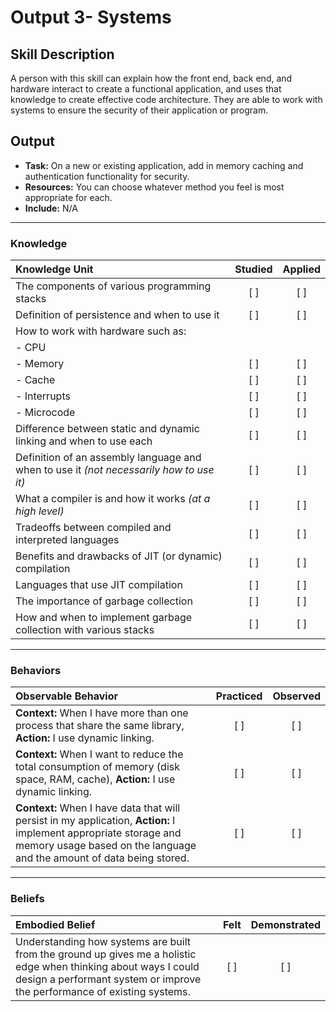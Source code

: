 # Output 3- Systems

## Skill Description 
A person with this skill can explain how the front end, back end, and hardware interact to create a functional application, and uses that knowledge to create effective code architecture. They are able to work with systems to ensure the security of their application or program. 

## Output 
- **Task:** On a new or existing application, add in memory caching and authentication functionality  for security. 
- **Resources:** You can choose whatever method you feel is most appropriate for each.
- **Include:** N/A

--- 

### Knowledge

| Knowledge Unit   |      Studied      | Applied |
|:-------------|:------------------:|:--------:|
| The components of various programming stacks | [ ] | [ ]  |
| Definition of persistence and when to use it | [ ] | [ ]  |
| How to work with hardware such as:  | |  |
| - CPU
| - Memory  | [ ] | [ ]  |
| - Cache  | [ ] | [ ]  |
| - Interrupts  | [ ] | [ ]  |
| - Microcode | [ ] | [ ]  |
| Difference between static and dynamic linking and when to use each  | [ ] | [ ]  |
| Definition of an assembly language and when to use it *(not necessarily how to use it)*  | [ ] | [ ]  |
| What a compiler is and how it works *(at a high level)*  | [ ] | [ ]  |
| Tradeoffs between compiled and interpreted languages  | [ ] | [ ]  |
| Benefits and drawbacks of JIT (or dynamic) compilation  | [ ] | [ ]  |
| Languages that use JIT compilation  | [ ] | [ ]  |
| The importance of garbage collection  | [ ] | [ ]  |
| How and when to implement garbage collection with various stacks  | [ ] | [ ]  |

-------

### Behaviors

| Observable Behavior   |      Practiced      | Observed |
|:-------------|:------------------:|:--------:|
| **Context:** When I have more than one process that share the same library, **Action:** I use dynamic linking.  | [ ] | [ ]  |
| **Context:** When I want to reduce the total consumption of memory (disk space, RAM, cache), **Action:** I use dynamic linking.  | [ ] | [ ]  |
| **Context:** When I have data that will persist in my application, **Action:** I implement appropriate storage and memory usage based on the language and the amount of data being stored.  | [ ] | [ ]  |

-------

### Beliefs

| Embodied Belief   |      Felt      | Demonstrated |
|:-------------|:------------------:|:--------:|
| Understanding how systems are built from the ground up gives me a holistic edge when thinking about ways I could design a performant system or improve the performance of existing systems.  | [ ] | [ ]  |
